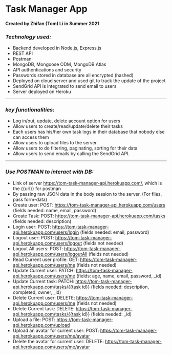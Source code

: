 # **Task Manager App**
#### Created by Zhifan (Tom) Li in Summer 2021
### ***Technology used:***

- Backend developed in Node.js, Express.js
- REST API
- Postman
- MongoDB, Mongoose ODM, MongoDB Atlas
- API authentications and security
- Passwords stored in database are all encrypted (hashed)
- Deployed on cloud server and used git to track the update of the project
- SendGrid API is integrated to send email to users
- Server deployed on Heroku
---
### ***key functionalities:***

- Log in/out, update, delete account option for users
- Allow users to create/read/update/delete their tasks
- Each users has his/her own task logs in their database that nobody else can access them
- Allow users to upload files to the server.
- Allow users to do filtering, paginating, sorting for their data
- Allow users to send emails by calling the SendGrid API.
---
### ***Use POSTMAN to interact with DB:***
- Link of server https://tom-task-manager-api.herokuapp.com/, which is the {{url}} for postman
- By passing raw JSON data in the body session to the server. (For files, pass form-data)
- Create user: POST: https://tom-task-manager-api.herokuapp.com/users (fields needed: name, email, password)
- Create Task: POST: https://tom-task-manager-api.herokuapp.com/tasks (fields needed: description)
- Login user: POST: https://tom-task-manager-api.herokuapp.com/users/login (fields needed: email, password)
- Logout user: POST: https://tom-task-manager-api.herokuapp.com/users/logout (fields not needed)
- Logout All users: POST: https://tom-task-manager-api.herokuapp.com/users/logoutAll (fields not needed)
- Read Current user profile: GET: https://tom-task-manager-api.herokuapp.com/users/me (fields not needed)
- Update Current user: PATCH: https://tom-task-manager-api.herokuapp.com/users/me (fields: age, name, email, password, _id)
- Update Current task: PATCH: https://tom-task-manager-api.herokuapp.com/tasks/{{task id}} (fields needed: description, completed, owner, _id)
- Delete Current user: DELETE: https://tom-task-manager-api.herokuapp.com/users/me (fields not needed)
- Delete Current task: DELETE: https://tom-task-manager-api.herokuapp.com/tasks/{{task id}} (fields needed: _id)
- Upload a file: POST: https://tom-task-manager-api.herokuapp.com/upload
- Upload an avatar for current user: POST: https://tom-task-manager-api.herokuapp.com/users/me/avatar
- Delete the avatar for current user: DELETE: https://tom-task-manager-api.herokuapp.com/users/me/avatar